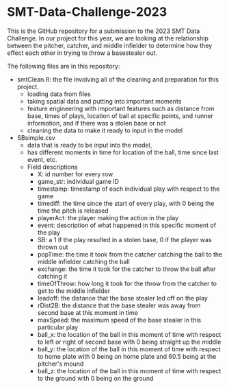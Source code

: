 # SMT-Data-Challenge-2023

This is the GitHub repository for a submission to the 2023 SMT Data Challenge. In our project for this year, we are looking at the relationship between the pitcher, catcher, and middle infielder to determine how they effect each other in trying to throw a basestealer out. 

The following files are in this repository:
* smtClean.R: the file involving all of the cleaning and preparation for this project.
  * loading data from files
  * taking spatial data and putting into important moments
  * feature engineering with important features such as distance from base, times of plays, location of ball at specific points, and runner information, and if there was a stolen base or not
  * cleaning the data to make it ready to input in the model
* SBsimple.csv
  * data that is ready to be input into the model,
  * has different moments in time for location of the ball, time since last event, etc.
  * Field descriptions
    * X: id number for every row
    * game_str: individual game ID
    * timestamp: timestamp of each individual play with respect to the game
    * timediff: the time since the start of every play, with 0 being the time the pitch is released
    * playerAct: the player making the action in the play
    * event: description of what happened in this specific moment of the play
    * SB: a 1 if the play resulted in a stolen base, 0 if the player was thrown out
    * popTime: the time it took from the catcher catching the ball to the middle infielder catching the ball
    * exchange: the time it took for the catcher to throw the ball after catching it
    * timeOfThrow: how long it took for the throw from the catcher to get to the middle infielder
    * leadoff: the distance that the base stealer led off on the play
    * rDist2B: the distance that the base stealer was away from second base at this moment in time
    * maxSpeed: the maximum speed of the base stealer in this particular play
    * ball_x: the location of the ball in this moment of time with respect to left or right of second base with 0 being straight up the middle
    * ball_y: the location of the ball in this moment of time with respect to home plate with 0 being on home plate and 60.5 being at the pitcher's mound
    * ball_z: the location of the ball in this moment of time with respect to the ground with 0 being on the ground
